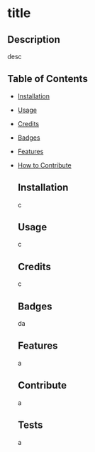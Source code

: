 # title
  ## Description 
  desc

  ## Table of Contents
- [Installation](#installation)
- [Usage](#usage)
- [Credits](#credits)
- [Badges](#badges)
- [Features](#features)
- [How to Contribute](#contribute)


  
  ## Installation
  c

  ## Usage
  c

  ## Credits
  c

  ## Badges
  da

  ## Features
  a

  ## Contribute
  a

  ## Tests
  a

  
